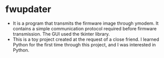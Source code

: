 # fwupdater

- It is a program that transmits the firmware image through ymodem.
It contains a simple communication protocol required before firmware transmission.
The GUI used the tkinter library.
- This is a toy project created at the request of a close friend.
I learned Python for the first time through this project, and I was interested in Python.
